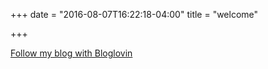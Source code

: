 +++
date = "2016-08-07T16:22:18-04:00"
title = "welcome"

+++

[Follow my blog with Bloglovin](http://www.bloglovin.com/blog/18177191/?claim=n7vc8pwmsev)
